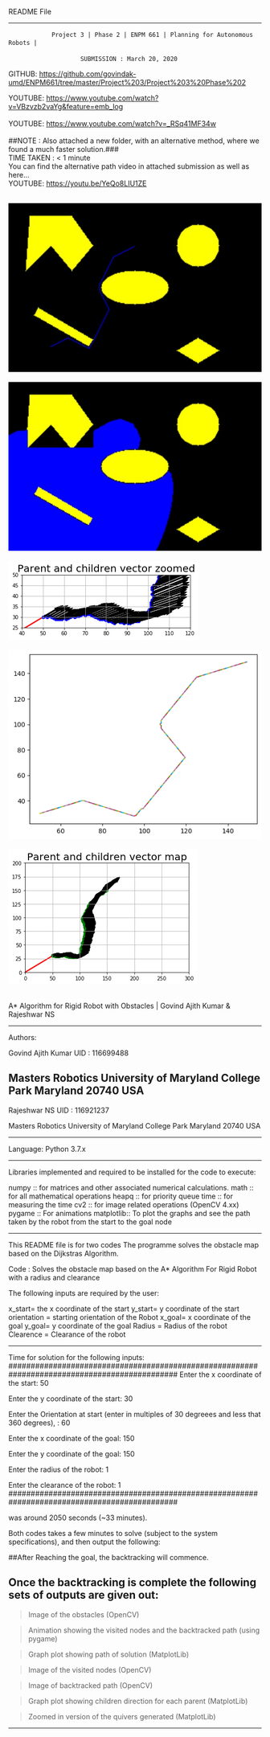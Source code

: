 README File
_________________________________________________________________________________________

				Project 3 | Phase 2 | ENPM 661 | Planning for Autonomous Robots |

						SUBMISSION : March 20, 2020

GITHUB: https://github.com/govindak-umd/ENPM661/tree/master/Project%203/Project%203%20Phase%202<br/>

YOUTUBE: https://www.youtube.com/watch?v=VBzvzb2vaYg&feature=emb_log<br/>
<br/>
YOUTUBE: https://www.youtube.com/watch?v=_RSq41MF34w<br/>
<br/>
		##NOTE : Also attached a new folder, with an alternative method, where we found a much faster solution.###<br/>
TIME TAKEN : < 1 minute <br/>
You can find the alternative path video in attached submission as well as here...<br/>
YOUTUBE: https://youtu.be/YeQo8LIU1ZE<br/>
<br/>

![](Images/backtracked_img.jpg)<br/>
<br/>
![](Images/visited_img.jpg)<br/>
<br/>
![](Images/zoomed_vector_map.png)<br/>
<br/>
![](Images/Path%20traversed.png)<br/>
<br/>
![](Images/Parent-child_vector_map.png)<br/>
<br/>


 A* Algorithm for Rigid Robot with Obstacles | Govind Ajith Kumar & Rajeshwar NS
_________________________________________________________________________________________
Authors: 

Govind Ajith Kumar
UID : 116699488

Masters Robotics 
University of Maryland
College Park
Maryland
20740 USA
--------------------------
Rajeshwar NS
UID : 116921237

Masters Robotics
University of Maryland
College Park
Maryland
20740 USA
_________________________________________________________________________________________
Language: Python 3.7.x
_________________________________________________________________________________________
Libraries implemented and required to be installed for the code to execute:

numpy :: for matrices and other associated numerical calculations. 
math :: for all mathematical operations
heapq :: for priority queue
time :: for measuring the time
cv2 :: for image related operations (OpenCV 4.xx)
pygame :: For animations
matplotlib:: To plot the graphs and see the path taken by the robot from the start to the goal node
_________________________________________________________________________________________

This README file is for two codes
The programme solves the obstacle map based on the Dijkstras Algorithm. 

Code : Solves the obstacle map based on the A* Algorithm For Rigid Robot with a radius and clearance

The following inputs are required by the user:

x_start= the x coordinate of the start
y_start= y coordinate of the start
orientation = starting orientation of the Robot
x_goal= x coordinate of the goal
y_goal= y coordinate of the goal
Radius = Radius of the robot
Clearence = Clearance of the robot


---------------------------------------------------------------------------------------------
Time for solution for the following inputs:
##############################################################################################
Enter the x coordinate of the start:  50

Enter the y coordinate of the start:  30

Enter the Orientation at start (enter in multiples of 30 degreees and less that 360 degrees), :  60

Enter the x coordinate of the goal:  150

Enter the y coordinate of the goal:  150

Enter the radius of the robot:  1

Enter the clearance of the robot: 1
##############################################################################################

was around 2050 seconds (~33 minutes).

Both codes takes a few minutes to solve (subject to the system specifications), and then output 
the following:

##After Reaching the goal, the backtracking will commence.

## Once the backtracking is complete the following sets of outputs are given out:

> Image of the obstacles (OpenCV)

> Animation showing the visited nodes and the backtracked path (using pygame)

> Graph plot showing path of solution (MatplotLib)

> Image of the visited nodes (OpenCV)

> Image of backtracked path (OpenCV)

> Graph plot showing children direction for each parent (MatplotLib)

> Zoomed in version of the quivers generated (MatplotLib)

---------------------------------------------------------------------------------------------



